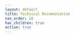 ```yaml
---
layout: default
title: Technical Documentation
nav_order: 10
has_children: true
active: true
---
```

